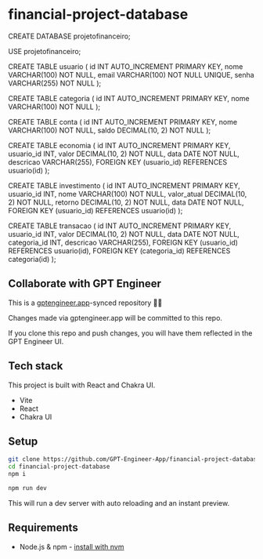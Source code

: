# financial-project-database

CREATE DATABASE projetofinanceiro;

USE projetofinanceiro;

CREATE TABLE usuario (
    id INT AUTO_INCREMENT PRIMARY KEY,
    nome VARCHAR(100) NOT NULL,
    email VARCHAR(100) NOT NULL UNIQUE,
    senha VARCHAR(255) NOT NULL
);

CREATE TABLE categoria (
    id INT AUTO_INCREMENT PRIMARY KEY,
    nome VARCHAR(100) NOT NULL
);

CREATE TABLE conta (
    id INT AUTO_INCREMENT PRIMARY KEY,
    nome VARCHAR(100) NOT NULL,
    saldo DECIMAL(10, 2) NOT NULL
);

CREATE TABLE economia (
    id INT AUTO_INCREMENT PRIMARY KEY,
    usuario_id INT,
    valor DECIMAL(10, 2) NOT NULL,
    data DATE NOT NULL,
    descricao VARCHAR(255),
    FOREIGN KEY (usuario_id) REFERENCES usuario(id)
);

CREATE TABLE investimento (
    id INT AUTO_INCREMENT PRIMARY KEY,
    usuario_id INT,
    nome VARCHAR(100) NOT NULL,
    valor_atual DECIMAL(10, 2) NOT NULL,
    retorno DECIMAL(10, 2) NOT NULL,
    data DATE NOT NULL,
    FOREIGN KEY (usuario_id) REFERENCES usuario(id)
);

CREATE TABLE transacao (
    id INT AUTO_INCREMENT PRIMARY KEY,
    usuario_id INT,
    valor DECIMAL(10, 2) NOT NULL,
    data DATE NOT NULL,
    categoria_id INT,
    descricao VARCHAR(255),
    FOREIGN KEY (usuario_id) REFERENCES usuario(id),
    FOREIGN KEY (categoria_id) REFERENCES categoria(id)
);

## Collaborate with GPT Engineer

This is a [gptengineer.app](https://gptengineer.app)-synced repository 🌟🤖

Changes made via gptengineer.app will be committed to this repo.

If you clone this repo and push changes, you will have them reflected in the GPT Engineer UI.

## Tech stack

This project is built with React and Chakra UI.

- Vite
- React
- Chakra UI

## Setup

```sh
git clone https://github.com/GPT-Engineer-App/financial-project-database.git
cd financial-project-database
npm i
```

```sh
npm run dev
```

This will run a dev server with auto reloading and an instant preview.

## Requirements

- Node.js & npm - [install with nvm](https://github.com/nvm-sh/nvm#installing-and-updating)
